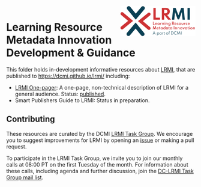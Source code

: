 <img src="images/LRMI_400t.png" align="right" width="200" height="80">

# Learning Resource Metadata Innovation Development & Guidance

This folder holds in-development informative resources about [LRMI](https://www.dublincore.org/about/lrmi/), that are published to https://dcmi.github.io/lrmi/ including:
* [LRMI One-pager](one-page): A one-page, non-technical description of LRMI for a general audience. Status: [published](https://www.dublincore.org/specifications/lrmi/resources/one-page/).
* Smart Publishers Guide to LRMI: Status in preparation.

## Contributing
These resources are curated by the DCMI [LRMI Task Group](https://www.dublincore.org/groups/lrmi-task-group/). We encourage you to suggest improvements for LRMI by opening an [issue](https://github.com/dcmi/lrmi/issues/new/choose) or making a pull request.

To participate in the LRMI Task Group, we invite you to join our monthly calls at 08:00 PT on the first Tuesday of the month. For information about these calls, including agenda and further discussion, join the [DC-LRMI Task Group mail list](https://www.jiscmail.ac.uk/cgi-bin/webadmin?A0=DC-LRMI).